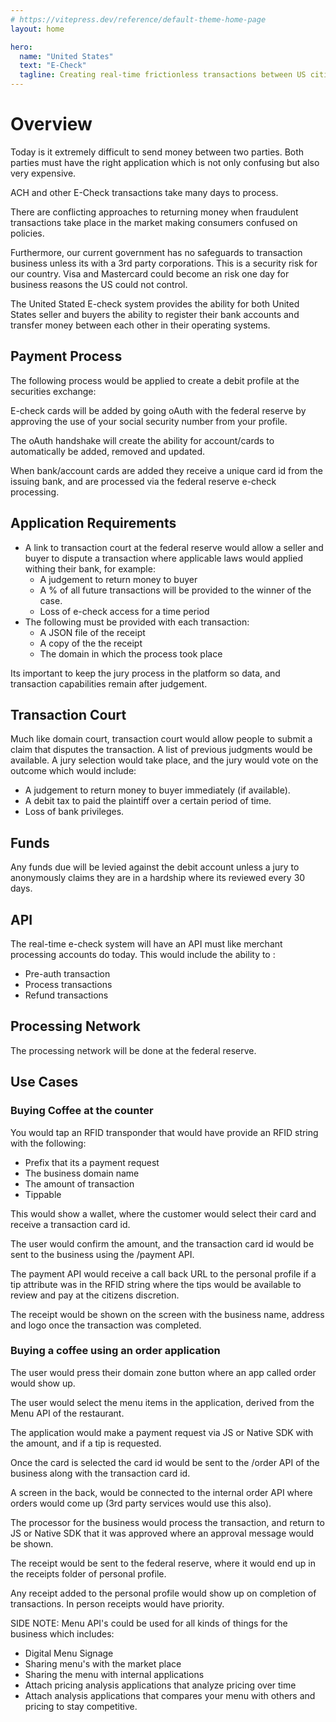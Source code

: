 ```yaml
---
# https://vitepress.dev/reference/default-theme-home-page
layout: home

hero:
  name: "United States"
  text: "E-Check"
  tagline: Creating real-time frictionless transactions between US citizens
---
```


# Overview

Today is it extremely difficult to send money between two parties. Both parties must have the right application which is not only confusing but also very expensive.

ACH and other E-Check transactions take many days to process.

There are conflicting approaches to returning money when fraudulent transactions take place in the market making consumers confused on policies.

Furthermore, our current government has no safeguards to transaction business unless its with a 3rd party corporations. This is a security risk for our country. Visa and Mastercard could become an risk one day for business reasons the US could not control.

The United Stated E-check system provides the ability for both United States seller and buyers the ability to register their bank accounts and transfer money between each other in their operating systems.

## Payment Process

The following process would be applied to create a debit profile at the securities exchange:

E-check cards will be added by going oAuth with the federal reserve by approving the use of your social security number from your profile.

The oAuth handshake will create the ability for account/cards to automatically be added, removed and updated.

When bank/account cards are added they receive a unique card id from the issuing bank, and are processed via the federal reserve e-check processing.

## Application Requirements

- A link to transaction court at the federal reserve would allow a seller and buyer to dispute a transaction where applicable laws would applied withing their bank, for example:
  - A judgement to return money to buyer
  - A % of all future transactions will be provided to the winner of the case.
  - Loss of e-check access for a time period
- The following must be provided with each transaction:
  - A JSON file of the receipt
  - A copy of the the receipt
  - The domain in which the process took place

Its important to keep the jury process in the platform so data, and transaction capabilities remain after judgement.

## Transaction Court

Much like domain court, transaction court would allow people to submit a claim that disputes the transaction. A list of previous judgments would be available. A jury selection would take place, and the jury would vote on the outcome which would include:

- A judgement to return money to buyer immediately (if available).
- A debit tax to paid the plaintiff over a certain period of time.
- Loss of bank privileges.

## Funds

Any funds due will be levied against the debit account unless a jury to anonymously claims they are in a hardship where its reviewed every 30 days.

## API

The real-time e-check system will have an API must like merchant processing accounts do today. This would include the ability to :

- Pre-auth transaction
- Process transactions
- Refund transactions

## Processing Network

The processing network will be done at the federal reserve.

## Use Cases

### Buying Coffee at the counter

You would tap an RFID transponder that would have provide an RFID string with the following:

- Prefix that its a payment request
- The business domain name
- The amount of transaction
- Tippable

This would show a wallet, where the customer would select their card and receive a transaction card id.

The user would confirm the amount, and the transaction card id would be sent to the business using the /payment API.

The payment API would receive a call back URL to the personal profile if a tip attribute was in the RFID string where the tips would be available to review and pay at the citizens discretion.

The receipt would be shown on the screen with the business name, address and logo once the transaction was completed.

### Buying a coffee using an order application

The user would press their domain zone button where an app called order would show up.

The user would select the menu items in the application, derived from the Menu API of the restaurant.

The application would make a payment request via JS or Native SDK with the amount, and if a tip is requested.

Once the card is selected the card id would be sent to the /order API of the business along with the transaction card id.

A screen in the back, would be connected to the internal order API where orders would come up (3rd party services would use this also).

The processor for the business would process the transaction, and return to JS or Native SDK that it was approved where an approval message would be shown.

The receipt would be sent to the federal reserve, where it would end up in the receipts folder of personal profile.

Any receipt added to the personal profile would show up on completion of transactions. In person receipts would have priority.

SIDE NOTE: Menu API's could be used for all kinds of things for the business which includes:

- Digital Menu Signage
- Sharing menu's with the market place
- Sharing the menu with internal applications
- Attach pricing analysis applications that analyze pricing over time
- Attach analysis applications that compares your menu with others and pricing to stay competitive.
